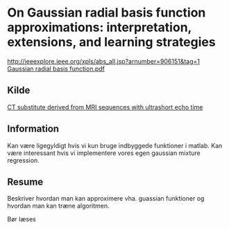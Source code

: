 <h1>
	On Gaussian radial basis function approximations: interpretation, extensions, and learning strategies 
</h1>
<a href="http://ieeexplore.ieee.org/xpls/abs_all.jsp?arnumber=906151&tag=1">
	http://ieeexplore.ieee.org/xpls/abs_all.jsp?arnumber=906151&tag=1
</a><br />
<a href="Gaussian radial basis function.pdf">
	Gaussian radial basis function.pdf
</a>
<h2>
	Kilde
</h2>
<a href="../CT substitute derived from MRI sequences with ultrashort echo time/">
	CT substitute derived from MRI sequences with ultrashort echo time
</a>
<h2>
	Information
</h2>
<p>
	Kan være ligegyldigt hvis vi kun bruge indbyggede funktioner i matlab. Kan være interessant
	hvis vi implementere vores egen gaussian mixture regression.
</p>
<h2>
	Resume
</h2>
<p>
	Beskriver hvordan man kan approximere vha. guassian funktioner og hvordan man kan træne algoritmen.
</p>
<p>
	Bør læses
</p>

